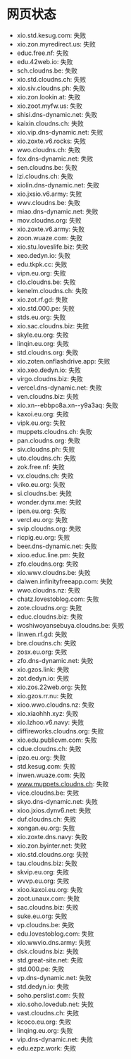 # 网页状态
- xio.std.kesug.com: 失败
- xio.zon.myredirect.us: 失败
- educ.free.nf: 失败
- edu.42web.io: 失败
- sch.cloudns.be: 失败
- xio.std.cloudns.ch: 失败
- xio.siv.cloudns.ph: 失败
- xio.zon.lookin.at: 失败
- xio.zoot.myfw.us: 失败
- shisi.dns-dynamic.net: 失败
- kaixin.cloudns.ch: 失败
- xio.vip.dns-dynamic.net: 失败
- xio.zoxte.v6.rocks: 失败
- wwo.cloudns.ch: 失败
- fox.dns-dynamic.net: 失败
- sen.cloudns.be: 失败
- lzi.cloudns.ch: 失败
- xiolin.dns-dynamic.net: 失败
- xio.jxsio.v6.army: 失败
- wwv.cloudns.be: 失败
- miao.dns-dynamic.net: 失败
- mov.cloudns.org: 失败
- xio.zoxte.v6.army: 失败
- zoon.wuaze.com: 失败
- xio.stu.loveslife.biz: 失败
- xeo.dedyn.io: 失败
- edu.tkpk.cc: 失败
- vipn.eu.org: 失败
- clo.cloudns.be: 失败
- kenelm.cloudns.ch: 失败
- xio.zot.rf.gd: 失败
- xio.std.000.pe: 失败
- stds.eu.org: 失败
- xio.sac.cloudns.biz: 失败
- skyle.eu.org: 失败
- linqin.eu.org: 失败
- std.cloudns.org: 失败
- xio.zoten.onflashdrive.app: 失败
- xio.xeo.dedyn.io: 失败
- virgo.cloudns.biz: 失败
- vercel.dns-dynamic.net: 失败
- ven.cloudns.biz: 失败
- xio.xn--ebbpo8a.xn--y9a3aq: 失败
- kaxoi.eu.org: 失败
- vipk.eu.org: 失败
- muppets.cloudns.ch: 失败
- pan.cloudns.org: 失败
- siv.cloudns.ph: 失败
- uto.cloudns.ch: 失败
- zok.free.nf: 失败
- vx.cloudns.ch: 失败
- viko.eu.org: 失败
- si.cloudns.be: 失败
- wonder.dynx.me: 失败
- ipen.eu.org: 失败
- vercl.eu.org: 失败
- svip.cloudns.org: 失败
- ricpig.eu.org: 失败
- beer.dns-dynamic.net: 失败
- xioo.educ.line.pm: 失败
- zfo.cloudns.org: 失败
- xio.wwv.cloudns.be: 失败
- daiwen.infinityfreeapp.com: 失败
- wwo.cloudns.nz: 失败
- chatz.lovestoblog.com: 失败
- zote.cloudns.org: 失败
- educ.cloudns.biz: 失败
- woshiwoyansebuya.cloudns.be: 失败
- linwen.rf.gd: 失败
- bre.cloudns.ch: 失败
- zosx.eu.org: 失败
- zfo.dns-dynamic.net: 失败
- xio.gzos.link: 失败
- zot.dedyn.io: 失败
- xio.zos.22web.org: 失败
- xio.gzos.rr.nu: 失败
- xioo.wwo.cloudns.nz: 失败
- xio.xiaohhh.xyz: 失败
- xio.lzhoo.v6.navy: 失败
- diffireworks.cloudns.org: 失败
- xio.edu.publicvm.com: 失败
- cdue.cloudns.ch: 失败
- ipzo.eu.org: 失败
- std.kesug.com: 失败
- inwen.wuaze.com: 失败
- www.muppets.cloudns.ch: 失败
- vice.cloudns.be: 失败
- skyo.dns-dynamic.net: 失败
- xioo.jxios.dynv6.net: 失败
- duf.cloudns.ch: 失败
- xongan.eu.org: 失败
- xio.zoxte.dns.navy: 失败
- xio.zon.byinter.net: 失败
- xio.std.cloudns.org: 失败
- tau.cloudns.biz: 失败
- skvip.eu.org: 失败
- wvvp.eu.org: 失败
- xioo.kaxoi.eu.org: 失败
- zoot.unaux.com: 失败
- sac.cloudns.biz: 失败
- suke.eu.org: 失败
- vp.cloudns.be: 失败
- edu.lovestoblog.com: 失败
- xio.wwvio.dns.army: 失败
- dsk.cloudns.biz: 失败
- std.great-site.net: 失败
- std.000.pe: 失败
- vp.dns-dynamic.net: 失败
- std.dedyn.io: 失败
- soho.perslist.com: 失败
- xio.soho.lovedub.net: 失败
- vast.cloudns.ch: 失败
- kcoco.eu.org: 失败
- linqing.eu.org: 失败
- vip.dns-dynamic.net: 失败
- edu.ezpz.work: 失败
